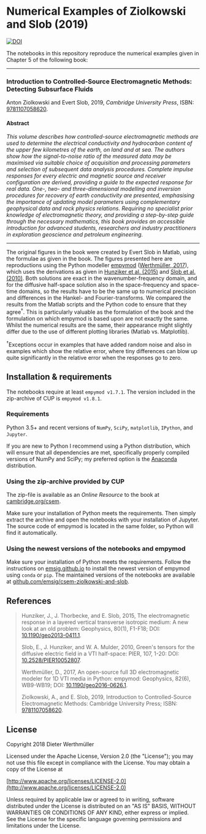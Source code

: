 # Numerical Examples of Ziolkowski and Slob (2019)

[![DOI](https://zenodo.org/badge/119286845.svg)](https://zenodo.org/badge/latestdoi/119286845)

The notebooks in this repository reproduce the numerical examples given in
Chapter 5 of the following book:

- - -

### Introduction to Controlled-Source Electromagnetic Methods: Detecting Subsurface Fluids
Anton Ziolkowski and Evert Slob, 2019, *Cambridge University Press*,
ISBN: [9781107058620](https://www.cambridge.org/9781107058620).

#### Abstract

*This volume describes how controlled-source electromagnetic methods are used
to determine the electrical conductivity and hydrocarbon content of the upper
few kilometres of the earth, on land and at sea. The authors show how the
signal-to-noise ratio of the measured data may be maximised via suitable choice
of acquisition and processing parameters and selection of subsequent data
analysis procedures. Complete impulse responses for every electric and magnetic
source and receiver configuration are derived, providing a guide to the
expected response for real data. One-, two- and three-dimensional modelling and
inversion procedures for recovery of earth conductivity are presented,
emphasising the importance of updating model parameters using complementary
geophysical data and rock physics relations. Requiring no specialist prior
knowledge of electromagnetic theory, and providing a step-by-step guide through
the necessary mathematics, this book provides an accessible introduction for
advanced students, researchers and industry practitioners in exploration
geoscience and petroleum engineering.*

- - -

The original figures in the book were created by Evert Slob in Matlab, using
the formulae as given in the book. The figures presented here are reproductions
using the Python modeller [empymod](https://emsig.github.io) ([Werthmüller,
2017](http://doi.org/10.1190/geo2016-0626.1)), which uses the derivations as
given in [Hunziker et al. (2015)](http://doi.org/10.1190/geo2013-0411.1) and
[Slob et al. (2010)](http://doi.org/10.2528/PIER10052807). Both solutions are
exact in the wavenumber-frequency domain, and for the diffusive half-space
solution also in the space-frequency and space-time domains, so the results
have to be the same up to numerical precision and differences in the Hankel-
and Fourier-transforms. We compared the results from the Matlab scripts and the
Python code to ensure that they agree<sup>&dagger;</sup>. This is particularly
valuable as the formulation of the book and the formulation on which empymod is
based upon are not exactly the same. Whilst the numerical results are the same,
their appearance might slightly differ due to the use of different plotting
libraries (Matlab vs. Matplotlib).

<sup>&dagger;</sup>Exceptions occur in examples that have added random noise
and also in examples which show the relative error, where tiny differences can
blow up quite significantly in the relative error when the responses go to
zero.


## Installation & requirements

The notebooks require at least `empymod v1.7.1`. The version included in the
zip-archive of CUP is `empymod v1.8.1`.

### Requirements

Python 3.5+ and recent versions of `NumPy`, `SciPy`, `matplotlib`, `IPython`,
and `Jupyter`.

If you are new to Python I recommend using a Python distribution, which will
ensure that all dependencies are met, specifically properly compiled versions
of NumPy and SciPy; my preferred option is the
[Anaconda](https://www.anaconda.com/download) distribution.


### Using the zip-archive provided by CUP

The zip-file is available as an *Online Resource* to the book at
[cambridge.org/csem](https://www.cambridge.org/csem).

Make sure your installation of Python meets the requirements. Then simply
extract the archive and open the notebooks with your installation of Jupyter.
The source code of empymod is located in the same folder, so Python will find
it automatically.


### Using the newest versions of the notebooks and empymod

Make sure your installation of Python meets the requirements. Follow the
instructions on [emsig.github.io](https://emsig.github.io) to install the
newest version of empymod using `conda` or `pip`. The maintained versions of
the notebooks are available at
[github.com/emsig/csem-ziolkowski-and-slob](https://github.com/emsig/csem-ziolkowski-and-slob).


## References

> Hunziker, J., J. Thorbecke, and E. Slob, 2015, The electromagnetic response in
> a layered vertical transverse isotropic medium: A new look at an old problem:
> Geophysics, 80(1), F1-F18; DOI:
> [10.1190/geo2013-0411.1](http://doi.org/10.1190/geo2013-0411.1).
>  
> Slob, E., J. Hunziker, and W. A. Mulder, 2010, Green's tensors for the
> diffusive electric field in a VTI half-space: PIER, 107, 1-20: DOI:
> [10.2528/PIER10052807](http://doi.org/10.2528/PIER10052807).
>  
> Werthmüller, D., 2017, An open-source full 3D electromagnetic modeler for 1D
> VTI media in Python: empymod: Geophysics, 82(6), WB9-WB19; DOI:
> [10.1190/geo2016-0626.1](http://doi.org/10.1190/geo2016-0626.1).
>  
> Ziolkowski, A., and E. Slob, 2019, Introduction to Controlled-Source
> Electromagnetic Methods: Cambridge University Press; ISBN:
> [9781107058620](https://www.cambridge.org/9781107058620).


## License

Copyright 2018 Dieter Werthmüller

Licensed under the Apache License, Version 2.0 (the "License"); you may not use
this file except in compliance with the License. You may obtain a copy of the
License at

[http://www.apache.org/licenses/LICENSE-2.0](http://www.apache.org/licenses/LICENSE-2.0)

Unless required by applicable law or agreed to in writing, software distributed
under the License is distributed on an "AS IS" BASIS, WITHOUT WARRANTIES OR
CONDITIONS OF ANY KIND, either express or implied. See the License for the
specific language governing permissions and limitations under the License.
